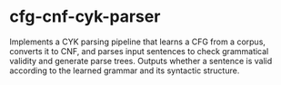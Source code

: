 # cfg-cnf-cyk-parser
Implements a CYK parsing pipeline that learns a CFG from a corpus, converts it to CNF, and parses input sentences to check grammatical validity and generate parse trees. Outputs whether a sentence is valid according to the learned grammar and its syntactic structure.

